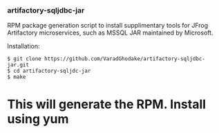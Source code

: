### artifactory-sqljdbc-jar
RPM package generation script to install supplimentary tools for JFrog Artifactory microservices, such as MSSQL JAR maintained by Microsoft.

Installation:
```
$ git clone https://github.com/VaradGhodake/artifactory-sqljdbc-jar.git
$ cd artifactory-sqljdc-jar
$ make
```

# This will generate the RPM. Install using yum

